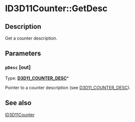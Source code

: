# ID3D11Counter::GetDesc

## Description

Get a counter description.

## Parameters

### `pDesc` [out]

Type: **[D3D11_COUNTER_DESC](https://learn.microsoft.com/windows/desktop/api/d3d11/ns-d3d11-d3d11_counter_desc)***

Pointer to a counter description (see [D3D11_COUNTER_DESC](https://learn.microsoft.com/windows/desktop/api/d3d11/ns-d3d11-d3d11_counter_desc)).

## See also

[ID3D11Counter](https://learn.microsoft.com/windows/desktop/api/d3d11/nn-d3d11-id3d11counter)